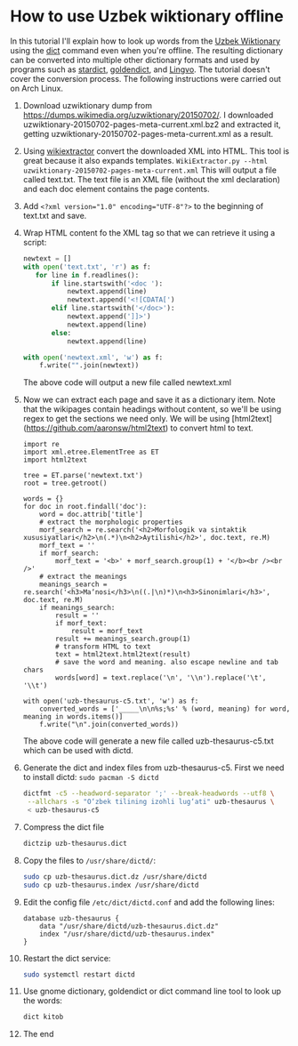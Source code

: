 # How to use Uzbek wiktionary offline

In this tutorial I'll explain how to look up words from the
[Uzbek Wiktionary](https://uz.wiktionary.org) using the
[dict](http://linux.die.net/man/1/dict) command even when you're offline.
The resulting dictionary can be converted into multiple other dictionary
formats and used by programs such as
[stardict](https://code.google.com/p/stardict-3/),
[goldendict](http://goldendict.org/),
and [Lingvo](http://www.lingvo.com/). The tutorial doesn't cover the conversion
process. The following instructions were carried out on Arch Linux.

1. Download uzwiktionary dump from https://dumps.wikimedia.org/uzwiktionary/20150702/.
   I downloaded uzwiktionary-20150702-pages-meta-current.xml.bz2 and extracted
   it, getting uzwiktionary-20150702-pages-meta-current.xml as a result.

2. Using [wikiextractor](https://github.com/attardi/wikiextractor) convert the
   downloaded XML into HTML. This tool is great because it also expands templates.
   `WikiExtractor.py --html uzwiktionary-20150702-pages-meta-current.xml`
   This will output a file called text.txt. The text file is an XML file
   (without the xml declaration) and each doc element contains the page contents.

3. Add `<?xml version="1.0" encoding="UTF-8"?>` to the beginning of text.txt and
   save.

4. Wrap HTML content fo the XML tag so that we can retrieve it using a script:
   ```python
   newtext = []
   with open('text.txt', 'r') as f:
      for line in f.readlines():
          if line.startswith('<doc '):
              newtext.append(line)
              newtext.append('<![CDATA[')
          elif line.startswith('</doc>'):
              newtext.append(']]>')
              newtext.append(line)
          else:
              newtext.append(line)

   with open('newtext.xml', 'w') as f:
       f.write("".join(newtext))
   ```
   The above code will output a new file called newtext.xml

5. Now we can extract each page and save it as a dictionary item. Note that the
   wikipages contain headings without content, so we'll be using regex to get
   the sections we need only. We will be using [html2text]
   (https://github.com/aaronsw/html2text) to convert html to text.

   ```
   import re
   import xml.etree.ElementTree as ET
   import html2text

   tree = ET.parse('newtext.txt')
   root = tree.getroot()

   words = {}
   for doc in root.findall('doc'):
       word = doc.attrib['title']
       # extract the morphologic properties
       morf_search = re.search('<h2>Morfologik va sintaktik xususiyatlari</h2>\n(.*)\n<h2>Aytilishi</h2>', doc.text, re.M)
       morf_text = ''
       if morf_search:
           morf_text = '<b>' + morf_search.group(1) + '</b><br /><br />'
       # extract the meanings
       meanings_search = re.search('<h3>Maʼnosi</h3>\n((.|\n)*)\n<h3>Sinonimlari</h3>', doc.text, re.M)
       if meanings_search:
           result = ''
           if morf_text:
               result = morf_text
           result += meanings_search.group(1)
           # transform HTML to text
           text = html2text.html2text(result)
           # save the word and meaning. also escape newline and tab chars
           words[word] = text.replace('\n', '\\n').replace('\t', '\\t')

   with open('uzb-thesaurus-c5.txt', 'w') as f:
       converted_words = ['_____\n\n%s;%s' % (word, meaning) for word, meaning in words.items()]
       f.write("\n".join(converted_words))
   ```
   The above code will generate a new file called uzb-thesaurus-c5.txt which can be used
   with dictd.

6. Generate the dict and index files from uzb-thesaurus-c5. First we need to
   install dictd: `sudo pacman -S dictd`
   ```sh
   dictfmt -c5 --headword-separator ';' --break-headwords --utf8 \
    --allchars -s "O‘zbek tilining izohli lug‘ati" uzb-thesaurus \
    < uzb-thesaurus-c5
   ```

7. Compress the dict file
   ```sh
   dictzip uzb-thesaurus.dict
   ```

8. Copy the files to `/usr/share/dictd/`:
   ```sh
   sudo cp uzb-thesaurus.dict.dz /usr/share/dictd
   sudo cp uzb-thesaurus.index /usr/share/dictd
   ```

9. Edit the config file `/etc/dict/dictd.conf` and add the following lines:
   ```
   database uzb-thesaurus {
       data "/usr/share/dictd/uzb-thesaurus.dict.dz"
       index "/usr/share/dictd/uzb-thesaurus.index"
   }
   ```

10. Restart the dict service:
    ```sh
    sudo systemctl restart dictd
    ```

11. Use gnome dictionary, goldendict or dict command line tool to look up
    the words:
    ```sh
    dict kitob
    ```

12. The end
